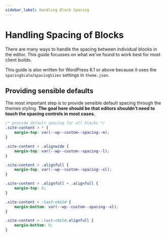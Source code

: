 ```yaml
---
sidebar_label: Handling Block Spacing
---
```


# Handling Spacing of Blocks

There are many ways to handle the spacing between individual blocks in the editor. This guide focusses on what we've found to work best for most client builds.

This guide is also written for WordPress 6.1 or above because it uses the `spacingScale`/`spacingSizes` settings in `theme.json`.

## Providing sensible defaults

The most important step is to provide sensible default spacing through the themes styling. **The goal here should be that editors shouldn't need to touch the spacing controls in most cases.**

```css
/* provide default spacing for all blocks */
.site-content > * {
	margin-top: var(--wp--custom--spacing--m);
}

.site-content > .alignwide {
	margin-top: var(--wp--custom--spacing--l);
}

.site-content > .alignfull {
	margin-top: var(--wp--custom--spacing--xl);
}

.site-content > .alignfull + .alignfull {
	margin-top: 0;
}

.site-content > :last-child {
	margin-bottom: var(--wp--custom--spacing--xl);
}

.site-content > :last-child.alignfull {
	margin-bottom: 0;
}
```
